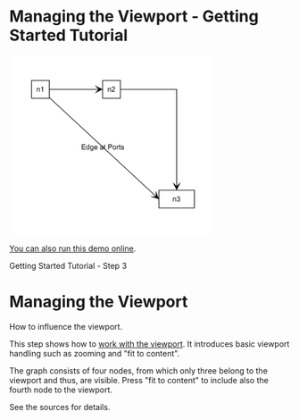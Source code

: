 # Managing the Viewport - Getting Started Tutorial

<img src="../../resources/image/tutorial1step2.png" alt="demo-thumbnail" height="320"/>

[You can also run this demo online](https://live.yworks.com/demos/01-tutorial-getting-started/03-managing-viewport/index.html).

Getting Started Tutorial - Step 3

# Managing the Viewport

How to influence the viewport.

This step shows how to [work with the viewport](https://docs.yworks.com/yfileshtml/#/dguide/view_graphcontrol_managing-the-view). It introduces basic viewport handling such as zooming and "fit to content".

The graph consists of four nodes, from which only three belong to the viewport and thus, are visible. Press "fit to content" to include also the fourth node to the viewport.

See the sources for details.
